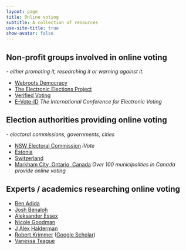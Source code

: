 ```yaml
---
layout: page
title: Online voting
subtitle: A collection of resources
use-site-title: true
show-avatar: false
---
```

## Non-profit groups involved in online voting
*- either promoting it, researching it or warning against it.*

* [Webroots Democracy](https://webrootsdemocracy.org/online-voting/)
* [The Electronic Elections Project](https://www.electronicelections.ca)
* [Verified Voting](https://www.verifiedvoting.org/resources/internet-voting/)
* [E-Vote-ID](https://www.e-vote-id.org) *The International Conference for Electronic Voting*

## Election authorities providing online voting
*- electoral commissions, governments, cities*
* [NSW Electoral Commission](https://www.ivote.nsw.gov.au) *iVote*
* [Estonia](https://www.valimised.ee/en/internet-voting/internet-voting-estonia)
* [Switzerland](https://www.ch.ch/en/demokratie/voting-online/)
* [Markham City, Ontario, Canada](https://www.markhamvotes.ca/en/voters/how-to-vote-online-.aspx) *Over 100 municipalities in Canada provide online voting*

## Experts / academics researching online voting
* [Ben Adida](https://ben.adida.net)
* [Josh Benaloh](https://www.microsoft.com/en-us/research/people/benaloh/?from=http%3A%2F%2Fresearch.microsoft.com%2Fen-us%2Fum%2Fpeople%2Fbenaloh%2F#!publications)
* [Aleksander Essex](https://whisperlab.org/category/papers/)
* [Nicole Goodman](http://nicolejgoodman.com/publications/)
* [J Alex Halderman](https://jhalderm.com)
* [Robert Krimmer](http://www.robert.krimmer.ee) ([Google Scholar](https://scholar.google.com/citations?hl=en&user=RiUC4u0AAAAJ&view_op=list_works&sortby=pubdate))
* [Vanessa Teague](https://people.eng.unimelb.edu.au/vjteague/#research)



<!-- ## Academic papers
[Internet Voting in Canada: A Cyber Security Perspective](https://www.ourcommons.ca/Content/Committee/421/ERRE/Brief/BR8610535/br-external/EssexAleksander-e.pdf) *Aleksander Essex, Department of Electrical and Computer Engineering Western University, Canada* -->

